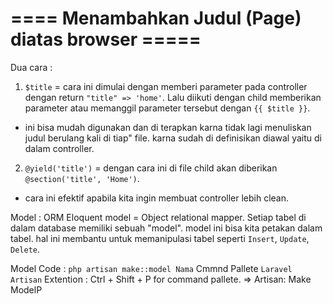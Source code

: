 # ==== Menambahkan Judul (Page) diatas browser =====

Dua cara :
 1. `$title`
 = cara ini dimulai dengan memberi parameter pada controller dengan return `"title" => 'home'`. Lalu diikuti dengan child memberikan parameter atau memanggil parameter tersebut dengan `{{ $title }}`.
 + ini bisa mudah digunakan dan di terapkan karna tidak lagi menuliskan judul berulang kali di tiap" file. karna sudah di definisikan diawal yaitu di dalam controller.
 
 

 2. `@yield('title')`
 = dengan cara ini di file child akan diberikan `@section('title', 'Home')`.
 + cara ini efektif apabila kita ingin membuat controller lebih clean.


Model : 
ORM Eloquent model = Object relational mapper. Setiap tabel di dalam database memiliki sebuah "model".
model ini bisa kita petakan dalam tabel. hal ini membantu untuk memanipulasi tabel seperti `Insert`, `Update`, `Delete`.

Model Code :
`php artisan make::model Nama`
Cmmnd Pallete `Laravel Artisan` Extention
: Ctrl + Shift + P for command pallete. => Artisan: Make ModelP

